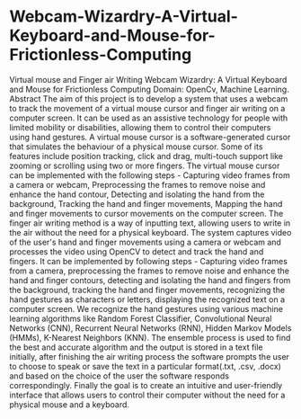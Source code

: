 # Webcam-Wizardry-A-Virtual-Keyboard-and-Mouse-for-Frictionless-Computing
Virtual mouse and Finger air Writing
Webcam Wizardry: A Virtual Keyboard and Mouse for
Frictionless Computing
Domain: OpenCv, Machine Learning.
Abstract
The aim of this project is to develop a system that uses a webcam to track the movement of a
virtual mouse cursor and finger air writing on a computer screen. It can be used as an
assistive technology for people with limited mobility or disabilities, allowing them to control
their computers using hand gestures. A virtual mouse cursor is a software-generated cursor
that simulates the behaviour of a physical mouse cursor. Some of its features include position
tracking, click and drag, multi-touch support like zooming or scrolling using two or more
fingers. The virtual mouse cursor can be implemented with the following steps - Capturing
video frames from a camera or webcam, Preprocessing the frames to remove noise and
enhance the hand contour, Detecting and isolating the hand from the background, Tracking
the hand and finger movements, Mapping the hand and finger movements to cursor
movements on the computer screen. The finger air writing method is a way of inputting text,
allowing users to write in the air without the need for a physical keyboard. The system
captures video of the user's hand and finger movements using a camera or webcam and
processes the video using OpenCV to detect and track the hand and fingers. It can be
implemented by following steps - Capturing video frames from a camera, preprocessing the
frames to remove noise and enhance the hand and finger contours, detecting and isolating the
hand and fingers from the background, tracking the hand and finger movements, recognizing
the hand gestures as characters or letters, displaying the recognized text on a computer
screen. We recognize the hand gestures using various machine learning algorithms like
Random Forest Classifier, Convolutional Neural Networks (CNN), Recurrent Neural
Networks (RNN), Hidden Markov Models (HMMs), K-Nearest Neighbors (KNN). The
ensemble process is used to find the best and accurate algorithm and the output is stored in a
text file initially, after finishing the air writing process the software prompts the user to
choose to speak or save the text in a particular format(.txt, .csv, .docx) and based on the
choice of the user the software responds correspondingly. Finally the goal is to create an
intuitive and user-friendly interface that allows users to control their computer without the
need for a physical mouse and a keyboard.
